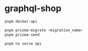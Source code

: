 # graphql-shop

```bash
pnpm docker-api

pnpm prisma-migrate <migration_name>
pnpm prisma-seed

pnpm nx serve api
```
